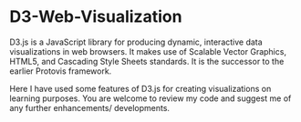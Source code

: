 # D3-Web-Visualization

D3.js is a JavaScript library for producing dynamic, interactive data visualizations in web browsers. It makes use of Scalable Vector Graphics, HTML5, and Cascading Style Sheets standards. It is the successor to the earlier Protovis framework.

Here I have used some features of D3.js for creating visualizations on learning purposes. You are welcome to review my code and suggest me of any further enhancements/ developments.
